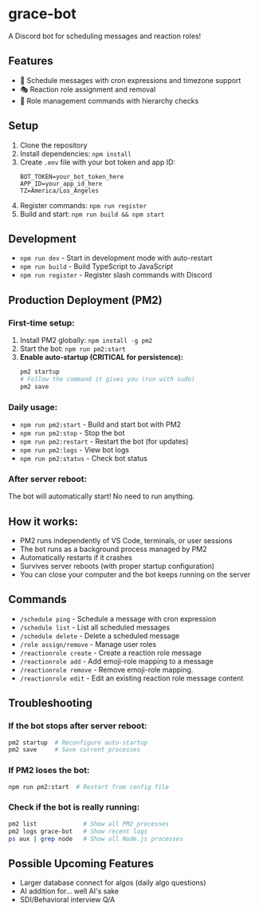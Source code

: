 # grace-bot
A Discord bot for scheduling messages and reaction roles!

## Features
- 📅 Schedule messages with cron expressions and timezone support
- 🎭 Reaction role assignment and removal
- 👑 Role management commands with hierarchy checks

## Setup
1. Clone the repository
2. Install dependencies: `npm install`
3. Create `.env` file with your bot token and app ID:
   ```
   BOT_TOKEN=your_bot_token_here
   APP_ID=your_app_id_here
   TZ=America/Los_Angeles
   ```
4. Register commands: `npm run register`
5. Build and start: `npm run build && npm start`

## Development
- `npm run dev` - Start in development mode with auto-restart
- `npm run build` - Build TypeScript to JavaScript
- `npm run register` - Register slash commands with Discord

## Production Deployment (PM2)

### First-time setup:
1. Install PM2 globally: `npm install -g pm2`
2. Start the bot: `npm run pm2:start`
3. **Enable auto-startup (CRITICAL for persistence):**
   ```bash
   pm2 startup
   # Follow the command it gives you (run with sudo)
   pm2 save
   ```

### Daily usage:
- `npm run pm2:start` - Build and start bot with PM2
- `npm run pm2:stop` - Stop the bot
- `npm run pm2:restart` - Restart the bot (for updates)
- `npm run pm2:logs` - View bot logs
- `npm run pm2:status` - Check bot status

### After server reboot:
The bot will automatically start! No need to run anything.

## How it works:
- PM2 runs independently of VS Code, terminals, or user sessions
- The bot runs as a background process managed by PM2
- Automatically restarts if it crashes
- Survives server reboots (with proper startup configuration)
- You can close your computer and the bot keeps running on the server

## Commands
- `/schedule ping` - Schedule a message with cron expression
- `/schedule list` - List all scheduled messages
- `/schedule delete` - Delete a scheduled message
- `/role assign/remove` - Manage user roles
- `/reactionrole create` - Create a reaction role message
- `/reactionrole add` - Add emoji-role mapping to a message
- `/reactionrole remove` - Remove emoji-role mapping.
- `/reactionrole edit` - Edit an existing reaction role message content

## Troubleshooting

### If the bot stops after server reboot:
```bash
pm2 startup  # Reconfigure auto-startup
pm2 save     # Save current processes
```

### If PM2 loses the bot:
```bash
npm run pm2:start  # Restart from config file
```

### Check if the bot is really running:
```bash
pm2 list             # Show all PM2 processes
pm2 logs grace-bot   # Show recent logs
ps aux | grep node   # Show all Node.js processes
```

## Possible Upcoming Features
- Larger database connect for algos (daily algo questions)
- AI addition for... well AI's sake
- SDI/Behavioral interview Q/A